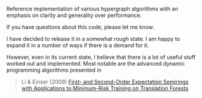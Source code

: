 Reference implementation of various hypergraph algorithms with an emphasis on
clarity and generality over performance.

If you have questions about this code, please let me know.

I have decided to release it in a somewhat rough state.  I am happy to expand it
in a number of ways if there is a demand for it.


However, even in its current state, I believe that there is a lot of useful
stuff worked out and implemented.  Most notable are the advanced dynamic
programming algorithms presented in

> Li & Einser (2009)
> [First- and Second-Order Expectation Semirings with Applications to Minimum-Risk Training on Translation Forests](https://cs.jhu.edu/~jason/papers/li+eisner.emnlp09.pdf)
